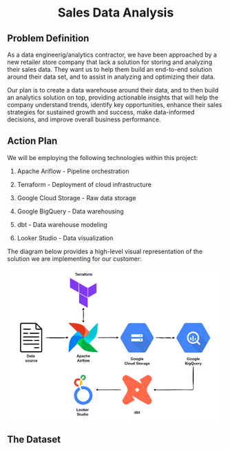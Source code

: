 # <div align="center">Sales Data Analysis</div>

## Problem Definition

As a data engineerig/analytics contractor, we have been approached by a new retailer store company that lack a solution for storing and analyzing their sales data. They want us to help them build an end-to-end solution around their data set, and to assist in analyzing and optimizing their data. 

Our plan is to create a data warehouse around their data, and to then build an analytics solution on top, providing actionable insights that will help the company understand trends, identify key opportunities, enhance their sales strategies for sustained growth and success, make data-informed decisions, and improve overall business performance.

## Action Plan

We will be employing the following technologies within this project:

1. Apache Ariflow - Pipeline orchestration 

2. Terraform - Deployment of cloud infrastructure

3. Google Cloud Storage - Raw data storage

4. Google BigQuery - Data warehousing

5. dbt - Data warehouse modeling

6. Looker Studio - Data visualization

The diagram below provides a high-level visual representation of the solution we are implementing for our customer:

![Pipeline diagram](./images/diagram.png)

## The Dataset